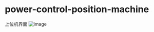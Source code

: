 # power-control-position-machine
上位机界面
![image](https://user-images.githubusercontent.com/87753942/162557970-812428d6-c7ce-43c2-bfcd-9e69c40826f5.png)
